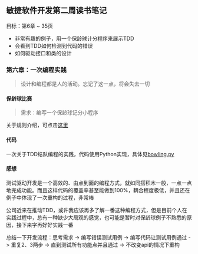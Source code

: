 ## 敏捷软件开发第二周读书笔记

目标：第6章 ~ 35页

- 非常有趣的例子，用一个保龄球计分程序来展示TDD
- 会看到TDD如何检测到代码的错误
- 如何驱动接口和类的设计

### 第六章：一次编程实践

> 设计和编程都是人的活动。忘记了这一点，将会失去一切

#### 保龄球比赛

> 需求：编写一个保龄球记分小程序

关于规则介绍，可点击[这里](https://baike.baidu.com/item/%E4%BF%9D%E9%BE%84%E7%90%83/68096)

#### 代码

一次关于TDD结队编程的实践，代码使用Python实现，具体见[bowling.py](https://github.com/howie6879/pylab/blob/master/pylab/books/%E6%95%8F%E6%8D%B7%E8%BD%AF%E4%BB%B6%E5%BC%80%E5%8F%91/%E7%AC%AC%E4%B8%80%E9%83%A8%E5%88%86%EF%BC%9A%E6%95%8F%E6%8D%B7%E5%BC%80%E5%8F%91/week02/code/bowling.py)

#### 感想

测试驱动开发是一个高效的、由点到面的编程方式，就如同搭积木一般，一点一点地完成功能。而且这样代码的覆盖率甚至能做到100%，耦合程度极低，并且还在例子中体现了一次重构的过程，非常棒

公司近来在推动TDD，或许我应该再多了解一番这种编程方式，但是目前个人在实践过程中，总有一种缺少大局观的感觉，也可能是暂时对保龄球例子不熟悉的原因，接下来字再好好实践一番

总结一下开发流程：思考需求 -> 编写错误测试用例 -> 编写代码让测试用例通过 -> 重复2、3两步 -> 直到测试所有功能点并且通过 -> 不改变api的情况下重构